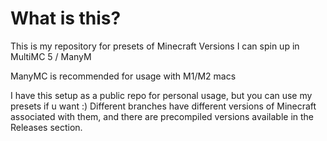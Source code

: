 # What is this?
This is my repository for presets of Minecraft Versions I can spin up in MultiMC 5 / ManyM

ManyMC is recommended for usage with M1/M2 macs

I have this setup as a public repo for personal usage, but you can use my presets if u want :)
Different branches have different versions of Minecraft associated with them, and there are precompiled versions available in the Releases section.